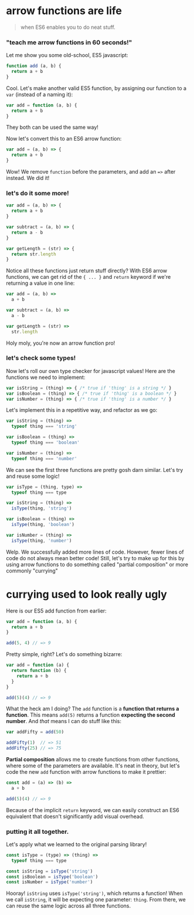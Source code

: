 # arrow functions are life
> when ES6 enables you to do neat stuff.

### "teach me arrow functions in 60 seconds!"

Let me show you some old-school, ES5 javascript:

```js
function add (a, b) {
  return a + b
}
```

Cool. Let's make another valid ES5 function, by assigning our function to a `var` (instead of a naming it):

```js
var add = function (a, b) {
  return a + b
}
```

They both can be used the same way!

Now let's convert this to an ES6 arrow function:

```js
var add = (a, b) => {
  return a + b
}
```

Wow! We remove `function` before the parameters, and add an `=>` after instead. We did it!


### let's do it some more!

```js
var add = (a, b) => {
  return a + b
}

var subtract = (a, b) => {
  return a - b
}

var getLength = (str) => {
  return str.length
}
```

Notice all these functions just return stuff directly? With ES6 arrow functions, we can get rid of the `{ ... }` and `return` keyword if we're returning a value in one line:

```js
var add = (a, b) =>
  a + b

var subtract = (a, b) =>
  a - b

var getLength = (str) =>
  str.length
```

Holy moly, you're now an arrow function pro! 


### let's check some types!

Now let's roll our own type checker for javascript values! Here are the functions we need to implement:

```js
var isString = (thing) => { /* true if 'thing' is a string */ }
var isBoolean = (thing) => { /* true if 'thing' is a boolean */ }
var isNumber = (thing) => { /* true if 'thing' is a number */ }
```

Let's implement this in a repetitive way, and refactor as we go:

```js
var isString = (thing) =>
  typeof thing === 'string'

var isBoolean = (thing) =>
  typeof thing === 'boolean'

var isNumber = (thing) =>
  typeof thing === 'number'
```

We can see the first three functions are pretty gosh darn similar. Let's try and reuse some logic!

```js
var isType = (thing, type) =>
  typeof thing === type

var isString = (thing) =>
  isType(thing, 'string')

var isBoolean = (thing) =>
  isType(thing, 'boolean')

var isNumber = (thing) =>
  isType(thing, 'number')
```

Welp. We successfully added more lines of code. However, fewer lines of code do not always mean better code! Still, let's try to make up for this by using arrow functions to do something called "partial composition" or more commonly "currying"

# currying used to look really ugly

Here is our ES5 add function from earlier:

```js
var add = function (a, b) {
  return a + b
}

add(5, 4) // => 9
```

Pretty simple, right? Let's do something bizarre:

```js
var add = function (a) {
  return function (b) {
    return a + b
  }
}

add(5)(4) // => 9
```

What the heck am I doing? The `add` function is a __function that returns a function__. This means `add(5)` returns a function __expecting the second number__. And _that_ means I can do stuff like this:

```js
var addFifty = add(50)

addFifty(1)  // => 51
addFifty(25) // => 75
```

__Partial composition__ allows me to create functions from other functions, where some of the parameters are available. It's neat in theory, but let's code the new `add` function with arrow functions to make it prettier:

```js
const add = (a) => (b) =>
  a + b

add(5)(4) // => 9
```

Because of the implicit `return` keyword, we can easily construct an ES6 equivalent that doesn't significantly add visual overhead.


### putting it all together.

Let's apply what we learned to the original parsing library!

```js
const isType = (type) => (thing) =>
  typeof thing === type

const isString = isType('string')
const isBoolean = isType('boolean')
const isNumber = isType('number')
```

Hooray! `isString` uses `isType('string')`, which returns a function! When we call `isString`, it will be expecting one parameter: `thing`. From there, we can reuse the same logic across all three functions.
